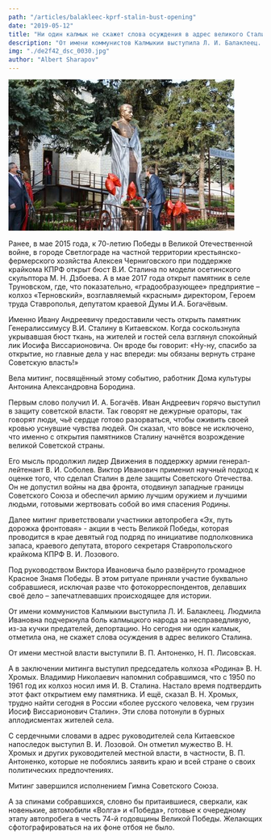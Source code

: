 ```yaml
---
path: "/articles/balakleec-kprf-stalin-bust-opening"
date: "2019-05-12"
title: "Ни один калмык не скажет слова осуждения в адрес великого Сталина"
description: "От имени коммунистов Калмыкии выступила Л. И. Балаклеец. Людмила Ивановна подчеркнула боль калмыцкого народа за несправедливую, из-за кучки предателей, депортацию. Но сегодня ни один калмык, отметила она, не скажет слова осуждения в адрес великого Сталина."
img: "./de2f42_dsc_0030.jpg"
author: "Albert Sharapov"
---
```


![Бюст Сталина](./de2f42_dsc_0030.jpg)

Ранее, в мае 2015 года, к 70-летию Победы в Великой Отечественной войне, в городе Светлограде на частной территории крестьянско-фермерского хозяйства Алексея Черниговского при поддержке крайкома КПРФ открыт бюст В.И. Сталина по модели осетинского скульптора М. Н. Дзбоева. А в мае 2017 года открыт памятник в селе Труновском, где, что показательно, «градообразующее» предприятие – колхоз «Терновский», возглавляемый «красным» директором, Героем труда Ставрополья, депутатом краевой Думы И.А. Богачёвым.

Именно Ивану Андреевичу предоставили честь открыть памятник Генералиссимусу В.И. Сталину в Китаевском. Когда соскользнула укрывавшая бюст ткань, на жителей и гостей села взглянул спокойный лик Иосифа Виссарионовича. Он вроде бы говорит: «Ну-ну, спасибо за открытие, но главные дела у нас впереди: мы обязаны вернуть стране Советскую власть!»

Вела митинг, посвящённый этому событию, работник Дома культуры Антонина Александровна Бородина.

Первым слово получил И. А. Богачёв. Иван Андреевич горячо выступил в защиту советской власти. Так говорят не дежурные ораторы, так говорят люди, чьё сердце готово разорваться, чтобы оживить своей кровью уснувшие чувства людей. Он сказал, что вовсе не исключено, что именно с открытия памятников Сталину начнётся возрождение великой Советской страны.

Его мысль продолжил лидер Движения в поддержку армии генерал-лейтенант В. И. Соболев. Виктор Иванович применил научный подход к оценке того, что сделал Сталин в деле защиты Советского Отечества. Он не допустил войны на два фронта, отодвинул западные границы Советского Союза и обеспечил армию лучшим оружием и лучшими людьми, готовыми жертвовать собой во имя спасения Родины.

Далее митинг приветствовали участники автопробега «Эх, путь дорожка фронтовая» - акции в честь Великой Победы, которая проводится в крае девятый год подряд по инициативе подполковника запаса, краевого депутата, второго секретаря Ставропольского крайкома КПРФ В. И. Лозового.

Под руководством Виктора Ивановича было развёрнуто громадное Красное Знамя Победы. В этом ритуале приняли участие буквально собравшиеся, исключая разве что фотокорреспондентов, делавших своё дело – запечатлевавших происходящее для истории.

От имени коммунистов Калмыкии выступила Л. И. Балаклеец. Людмила Ивановна подчеркнула боль калмыцкого народа за несправедливую, из-за кучки предателей, депортацию. Но сегодня ни один калмык, отметила она, не скажет слова осуждения в адрес великого Сталина.

От имени местной власти выступили В. П. Антоненко, Н. П. Лисовская.

А в заключении митинга выступил председатель колхоза «Родина» В. Н. Хромых. Владимир Николаевич напомнил собравшимся, что с 1950 по 1961 год их колхоз носил имя И. В. Сталина. Настало время подтвердить этот факт открытием ему памятника. И ещё, сказал В. Н. Хромых, трудно найти сегодня в России «более русского человека, чем грузин Иосиф Виссарионович Сталин». Эти слова потонули в бурных аплодисментах жителей села.

С сердечными словами в адрес руководителей села Китаевское напоследок выступил В. И. Лозовой. Он отметил мужество В. Н. Хромых и других руководителей местной власти, в частности, В. П. Антоненко, которые не побоялись заявить краю и всей стране о своих политических предпочтениях.

Митинг завершился исполнением Гимна Советского Союза.

А за спинами собравшихся, словно бы притаившиеся, сверкали, как новенькие, автомобили «Волга» и «Победа», готовые к очередному этапу автопробега в честь 74-й годовщины Великой Победы. Желающих сфотографироваться на их фоне отбоя не было.